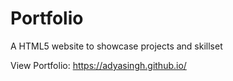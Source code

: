 # Portfolio 

A HTML5 website to showcase projects and skillset

View Portfolio: <https://adyasingh.github.io/>
